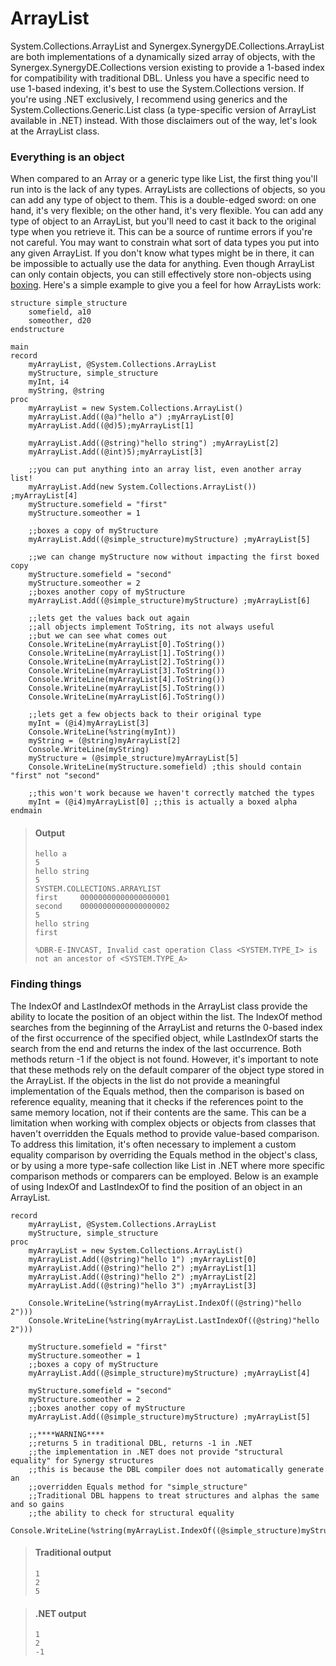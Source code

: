 # ArrayList

System.Collections.ArrayList and Synergex.SynergyDE.Collections.ArrayList are both implementations of a dynamically sized array of objects, with the Synergex.SynergyDE.Collections version existing to provide a 1-based index for compatibility with traditional DBL. Unless you have a specific need to use 1-based indexing, it's best to use the System.Collections version. If you're using .NET exclusively, I recommend using generics and the System.Collections.Generic.List<T> class (a type-specific version of ArrayList available in .NET) instead. With those disclaimers out of the way, let's look at the ArrayList class.

### Everything is an object
When compared to an Array or a generic type like List<T>, the first thing you'll run into is the lack of any types. ArrayLists are collections of objects, so you can add any type of object to them. This is a double-edged sword: on one hand, it's very flexible; on the other hand, it's very flexible. You can add any type of object to an ArrayList, but you'll need to cast it back to the original type when you retrieve it. This can be a source of runtime errors if you're not careful. You may want to constrain what sort of data types you put into any given ArrayList. If you don't know what types might be in there, it can be impossible to actually use the data for anything. Even though ArrayList can only contain objects, you can still effectively store non-objects using [boxing](../complex_types/objects.md). Here's a simple example to give you a feel for how ArrayLists work:

```dbl
structure simple_structure
    somefield, a10
    someother, d20
endstructure

main
record
    myArrayList, @System.Collections.ArrayList
    myStructure, simple_structure
    myInt, i4
    myString, @string
proc
    myArrayList = new System.Collections.ArrayList()
    myArrayList.Add((@a)"hello a") ;myArrayList[0]
    myArrayList.Add((@d)5);myArrayList[1]

    myArrayList.Add((@string)"hello string") ;myArrayList[2]
    myArrayList.Add((@int)5);myArrayList[3]

    ;;you can put anything into an array list, even another array list!
    myArrayList.Add(new System.Collections.ArrayList()) ;myArrayList[4]
    myStructure.somefield = "first"
    myStructure.someother = 1

    ;;boxes a copy of myStructure
    myArrayList.Add((@simple_structure)myStructure) ;myArrayList[5]

    ;;we can change myStructure now without impacting the first boxed copy
    myStructure.somefield = "second"
    myStructure.someother = 2
    ;;boxes another copy of myStructure
    myArrayList.Add((@simple_structure)myStructure) ;myArrayList[6]

    ;;lets get the values back out again
    ;;all objects implement ToString, its not always useful
    ;;but we can see what comes out
    Console.WriteLine(myArrayList[0].ToString())
    Console.WriteLine(myArrayList[1].ToString())
    Console.WriteLine(myArrayList[2].ToString())
    Console.WriteLine(myArrayList[3].ToString())
    Console.WriteLine(myArrayList[4].ToString())
    Console.WriteLine(myArrayList[5].ToString())
    Console.WriteLine(myArrayList[6].ToString())

    ;;lets get a few objects back to their original type
    myInt = (@i4)myArrayList[3]
    Console.WriteLine(%string(myInt))
    myString = (@string)myArrayList[2]
    Console.WriteLine(myString)
    myStructure = (@simple_structure)myArrayList[5]
    Console.WriteLine(myStructure.somefield) ;this should contain "first" not "second"

    ;;this won't work because we haven't correctly matched the types
    myInt = (@i4)myArrayList[0] ;;this is actually a boxed alpha
endmain
```

> #### Output
> ```
> hello a
> 5
> hello string
> 5
> SYSTEM.COLLECTIONS.ARRAYLIST
> first     00000000000000000001
> second    00000000000000000002
> 5
> hello string
> first
> 
> %DBR-E-INVCAST, Invalid cast operation Class <SYSTEM.TYPE_I> is not an ancestor of <SYSTEM.TYPE_A>
> ```

### Finding things
The IndexOf and LastIndexOf methods in the ArrayList class provide the ability to locate the position of an object within the list. The IndexOf method searches from the beginning of the ArrayList and returns the 0-based index of the first occurrence of the specified object, while LastIndexOf starts the search from the end and returns the index of the last occurrence. Both methods return -1 if the object is not found. However, it's important to note that these methods rely on the default comparer of the object type stored in the ArrayList. If the objects in the list do not provide a meaningful implementation of the Equals method, then the comparison is based on reference equality, meaning that it checks if the references point to the same memory location, not if their contents are the same. This can be a limitation when working with complex objects or objects from classes that haven't overridden the Equals method to provide value-based comparison. To address this limitation, it's often necessary to implement a custom equality comparison by overriding the Equals method in the object's class, or by using a more type-safe collection like List<T> in .NET where more specific comparison methods or comparers can be employed. Below is an example of using IndexOf and LastIndexOf to find the position of an object in an ArrayList.

```dbl
record
    myArrayList, @System.Collections.ArrayList
    myStructure, simple_structure
proc
    myArrayList = new System.Collections.ArrayList()
    myArrayList.Add((@string)"hello 1") ;myArrayList[0]
    myArrayList.Add((@string)"hello 2") ;myArrayList[1]
    myArrayList.Add((@string)"hello 2") ;myArrayList[2]
    myArrayList.Add((@string)"hello 3") ;myArrayList[3]

    Console.WriteLine(%string(myArrayList.IndexOf((@string)"hello 2")))
    Console.WriteLine(%string(myArrayList.LastIndexOf((@string)"hello 2")))

    myStructure.somefield = "first"
    myStructure.someother = 1
    ;;boxes a copy of myStructure
    myArrayList.Add((@simple_structure)myStructure) ;myArrayList[4]
    
    myStructure.somefield = "second"
    myStructure.someother = 2
    ;;boxes another copy of myStructure
    myArrayList.Add((@simple_structure)myStructure) ;myArrayList[5]

    ;;****WARNING****
    ;;returns 5 in traditional DBL, returns -1 in .NET
    ;;the implementation in .NET does not provide "structural equality" for Synergy structures
    ;;this is because the DBL compiler does not automatically generate an 
    ;;overridden Equals method for "simple_structure"
    ;;Traditional DBL happens to treat structures and alphas the same and so gains 
    ;;the ability to check for structural equality
    Console.WriteLine(%string(myArrayList.IndexOf((@simple_structure)myStructure)))
```

> #### Traditional output
> ```
> 1
> 2
> 5
> ```

> #### .NET output
> ```
> 1
> 2
> -1
> ```
